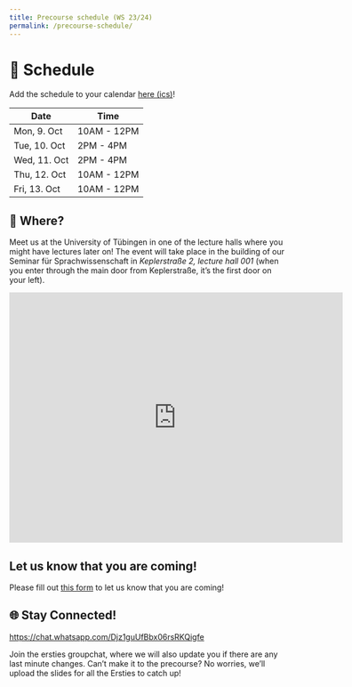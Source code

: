 ```yaml
---
title: Precourse schedule (WS 23/24)
permalink: /precourse-schedule/
---
```


# 📅 Schedule

Add the schedule to your calendar [here (ics)](webcal://fs-linguistics.github.io/files/Precourse.ics)!

| Date | Time  |
|------|---|
|Mon, 9. Oct | 10AM - 12PM  |
|Tue, 10. Oct | 2PM - 4PM  |
|Wed, 11. Oct | 2PM - 4PM  |
|Thu, 12. Oct | 10AM - 12PM  |
|Fri, 13. Oct | 10AM - 12PM  |

## 📍 Where?

Meet us at the University of Tübingen in one of the lecture halls where you might have lectures later on! The event will take place in the building of our Seminar für Sprachwissenschaft in *Keplerstraße 2, lecture hall 001* (when you enter through the main door from Keplerstraße, it’s the first door on your left).

<iframe src="https://www.google.com/maps/embed?pb=!1m18!1m12!1m3!1d499.48120666150896!2d9.063708503059157!3d48.52603340175761!2m3!1f0!2f0!3f0!3m2!1i1024!2i768!4f13.1!3m3!1m2!1s0x4799e52d96edfc47%3A0xfeffe8b9b54ae8a3!2sDepartment%20of%20Linguistics%2C%20University%20of%20T%C3%BCbingen!5e0!3m2!1sen!2sde!4v1695983667265!5m2!1sen!2sde" width="600" height="450" style="border:0;" allowfullscreen="" loading="lazy" referrerpolicy="no-referrer-when-downgrade"></iframe>

## Let us know that you are coming!

Please fill out [this form](https://docs.google.com/forms/d/e/1FAIpQLSenVUaydGj_pgfPQ1-4RxMf7sJ5BuPwLCXIlf8b6VW_PCGBGQ/viewform) to let us know that you are coming!

## 🌐 Stay Connected!

https://chat.whatsapp.com/Djz1guUfBbx06rsRKQigfe

Join the ersties groupchat, where we will also update you if there are any last minute changes. Can’t make it to the precourse? No worries, we’ll upload the slides for all the Ersties to catch up!
